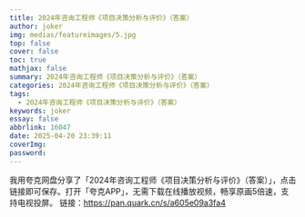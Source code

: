 ```yaml
---
title: 2024年咨询工程师《项目决策分析与评价》（答案）
author: joker
img: medias/featureimages/5.jpg
top: false
cover: false
toc: true
mathjax: false
summary: 2024年咨询工程师《项目决策分析与评价》（答案）
categories: 2024年咨询工程师《项目决策分析与评价》（答案）
tags:
  - 2024年咨询工程师《项目决策分析与评价》（答案）
keywords: joker
essay: false
abbrlink: 16047
date: 2025-04-20 23:39:11
coverImg:
password:
---
```


我用夸克网盘分享了「2024年咨询工程师《项目决策分析与评价》（答案）」，点击链接即可保存。打开「夸克APP」，无需下载在线播放视频，畅享原画5倍速，支持电视投屏。
链接：https://pan.quark.cn/s/a605e09a3fa4
